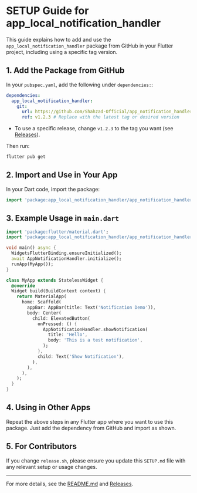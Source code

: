 # SETUP Guide for app_local_notification_handler

This guide explains how to add and use the `app_local_notification_handler` package from GitHub in your Flutter project, including using a specific tag version.

## 1. Add the Package from GitHub

In your `pubspec.yaml`, add the following under `dependencies:`:

```yaml
dependencies:
  app_local_notification_handler:
    git:
      url: https://github.com/Shahzad-Official/app_notification_handler.git
      ref: v1.2.3 # Replace with the latest tag or desired version
```

- To use a specific release, change `v1.2.3` to the tag you want (see [Releases](https://github.com/Shahzad-Official/app_local_notification_handler/releases)).

Then run:

```sh
flutter pub get
```

## 2. Import and Use in Your App

In your Dart code, import the package:

```dart
import 'package:app_local_notification_handler/app_notification_handler.dart';
```

## 3. Example Usage in `main.dart`

```dart
import 'package:flutter/material.dart';
import 'package:app_local_notification_handler/app_notification_handler.dart';

void main() async {
  WidgetsFlutterBinding.ensureInitialized();
  await AppNotificationHandler.initialize();
  runApp(MyApp());
}

class MyApp extends StatelessWidget {
  @override
  Widget build(BuildContext context) {
    return MaterialApp(
      home: Scaffold(
        appBar: AppBar(title: Text('Notification Demo')),
        body: Center(
          child: ElevatedButton(
            onPressed: () {
              AppNotificationHandler.showNotification(
                title: 'Hello',
                body: 'This is a test notification',
              );
            },
            child: Text('Show Notification'),
          ),
        ),
      ),
    );
  }
}
```

## 4. Using in Other Apps

Repeat the above steps in any Flutter app where you want to use this package. Just add the dependency from GitHub and import as shown.

## 5. For Contributors

If you change `release.sh`, please ensure you update this `SETUP.md` file with any relevant setup or usage changes.

---

For more details, see the [README.md](./README.md) and [Releases](https://github.com/Shahzad-Official/app_local_notification_handler/releases).

